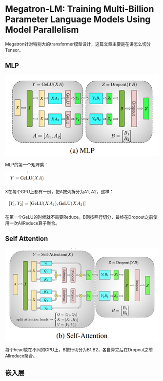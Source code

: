 # Megatron-LM: Training Multi-Billion Parameter Language Models Using Model Parallelism

Megatron针对特别大的transformer模型设计，这篇文章主要是在讲怎么切分Tensor。

## MLP

![image-20230530235713891](images/image-20230530235713891.png)

MLP的第一个矩阵乘：

<img src="images/image-20230530235806903.png" alt="image-20230530235806903" style="zoom:50%;" />

X在每个GPU上都有一份，把A按列拆分为A1, A2，这样：

<img src="images/image-20230531000124314.png" alt="image-20230531000124314" style="zoom:50%;" />

在第一个GeLU的时候就不需要Reduce。B则按照行切分，最终在Dropout之前使用一次AllReduce算子聚合。

## Self Attention

![image-20230531001922922](images/image-20230531001922922.png)

每个head放在不同的GPU上，B按行切分为B1,B2，各自算完后在Dropout之前Allreduce聚合。

## 嵌入层



 